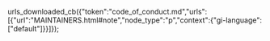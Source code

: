 urls_downloaded_cb({"token":"code_of_conduct.md","urls":[{"url":"MAINTAINERS.html#note","node_type":"p","context":{"gi-language":["default"]}}]});